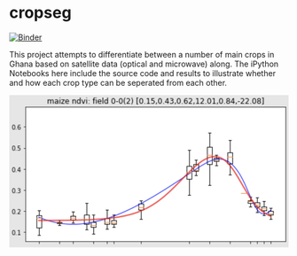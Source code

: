 # cropseg

[![Binder](https://mybinder.org/badge_logo.svg)](https://mybinder.org/v2/gh/apburt/cropseg/HEAD)

This project attempts to differentiate between a number of main crops in Ghana based on satellite data (optical and microwave) along. The iPython Notebooks here include the source code and results to illustrate whether and how each crop type can be seperated from each other. 

![image](Example-maize-ndvi-mlhub.png)
